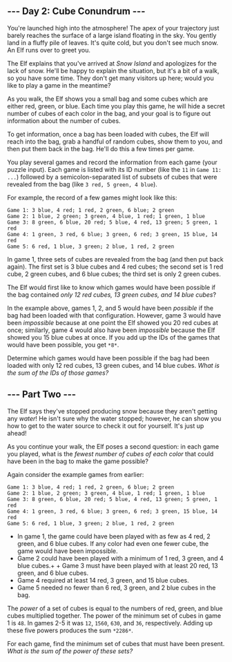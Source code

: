 --- Day 2: Cube Conundrum ---
-----------------------------

You're launched high into the atmosphere! The apex of your trajectory just
barely reaches the surface of a large island floating in the sky. You gently
land in a fluffy pile of leaves. It's quite cold, but you don't see much snow.
An Elf runs over to greet you.


The Elf explains that you've arrived at *Snow Island* and apologizes for the
lack of snow. He'll be happy to explain the situation, but it's a bit of a walk,
so you have some time. They don't get many visitors up here; would you like to
play a game in the meantime?


As you walk, the Elf shows you a small bag and some cubes which are either red,
green, or blue. Each time you play this game, he will hide a secret number of
cubes of each color in the bag, and your goal is to figure out information about
the number of cubes.


To get information, once a bag has been loaded with cubes, the Elf will reach
into the bag, grab a handful of random cubes, show them to you, and then put
them back in the bag. He'll do this a few times per game.


You play several games and record the information from each game (your puzzle
input). Each game is listed with its ID number (like the `11` in `Game 11: ...`)
followed by a semicolon-separated list of subsets of cubes that were revealed
from the bag (like `3 red, 5 green, 4 blue`).


For example, the record of a few games might look like this:



```
Game 1: 3 blue, 4 red; 1 red, 2 green, 6 blue; 2 green
Game 2: 1 blue, 2 green; 3 green, 4 blue, 1 red; 1 green, 1 blue
Game 3: 8 green, 6 blue, 20 red; 5 blue, 4 red, 13 green; 5 green, 1 red
Game 4: 1 green, 3 red, 6 blue; 3 green, 6 red; 3 green, 15 blue, 14 red
Game 5: 6 red, 1 blue, 3 green; 2 blue, 1 red, 2 green

```

In game 1, three sets of cubes are revealed from the bag (and then put back
again). The first set is 3 blue cubes and 4 red cubes; the second set is 1 red
cube, 2 green cubes, and 6 blue cubes; the third set is only 2 green cubes.


The Elf would first like to know which games would have been possible if the bag
contained *only 12 red cubes, 13 green cubes, and 14 blue cubes*?


In the example above, games 1, 2, and 5 would have been *possible* if the bag
had been loaded with that configuration. However, game 3 would have been
*impossible* because at one point the Elf showed you 20 red cubes at once;
similarly, game 4 would also have been *impossible* because the Elf showed you
15 blue cubes at once. If you add up the IDs of the games that would have been
possible, you get `*8*`.


Determine which games would have been possible if the bag had been loaded with
only 12 red cubes, 13 green cubes, and 14 blue cubes. *What is the sum of the
IDs of those games?*


--- Part Two ---
----------------

The Elf says they've stopped producing snow because they aren't getting any
*water*! He isn't sure why the water stopped; however, he can show you how to
get to the water source to check it out for yourself. It's just up ahead!


As you continue your walk, the Elf poses a second question: in each game you
played, what is the *fewest number of cubes of each color* that could have been
in the bag to make the game possible?


Again consider the example games from earlier:



```
Game 1: 3 blue, 4 red; 1 red, 2 green, 6 blue; 2 green
Game 2: 1 blue, 2 green; 3 green, 4 blue, 1 red; 1 green, 1 blue
Game 3: 8 green, 6 blue, 20 red; 5 blue, 4 red, 13 green; 5 green, 1 red
Game 4: 1 green, 3 red, 6 blue; 3 green, 6 red; 3 green, 15 blue, 14 red
Game 5: 6 red, 1 blue, 3 green; 2 blue, 1 red, 2 green

```

+ In game 1, the game could have been played with as few as 4 red, 2 green, and 6 blue cubes. If any color had even one fewer cube, the game would have been impossible.
+ Game 2 could have been played with a minimum of 1 red, 3 green, and 4 blue cubes.+ + Game 3 must have been played with at least 20 red, 13 green, and 6 blue cubes.
+ Game 4 required at least 14 red, 3 green, and 15 blue cubes.
+ Game 5 needed no fewer than 6 red, 3 green, and 2 blue cubes in the bag.


The *power* of a set of cubes is equal to the numbers of red, green, and blue
cubes multiplied together. The power of the minimum set of cubes in game 1 is
`48`. In games 2-5 it was `12`, `1560`, `630`, and `36`, respectively. Adding up
these five powers produces the sum `*2286*`.


For each game, find the minimum set of cubes that must have been present. *What
is the sum of the power of these sets?*


